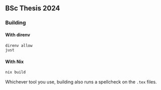 ## BSc Thesis 2024

### Building

#### With direnv
```sh
direnv allow
just
```

#### With Nix
```sh
nix build
```

Whichever tool you use, building also runs a spellcheck on the `.tex` files.

